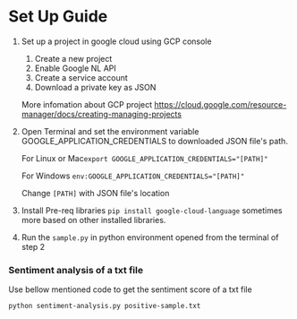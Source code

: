 # Set Up Guide
1. Set up a project in google cloud using GCP console
	1. Create a new project
	2. Enable Google NL API
	3. Create a service account
	4. Download a private key as JSON
	
    More infomation about GCP project https://cloud.google.com/resource-manager/docs/creating-managing-projects

2. Open Terminal and set the environment variable GOOGLE_APPLICATION_CREDENTIALS to downloaded JSON file's path.

   For Linux or Mac`export GOOGLE_APPLICATION_CREDENTIALS="[PATH]"`
   
   For Windows `env:GOOGLE_APPLICATION_CREDENTIALS="[PATH]"`
   
   Change `[PATH]` with JSON file's location

3. Install Pre-req libraries
 `pip install google-cloud-language`
  sometimes more based on other installed libraries.

4. Run the `sample.py` in python environment opened from the terminal of step 2 	

### Sentiment analysis of a txt file

Use bellow mentioned code to get the sentiment score of a txt file

`python sentiment-analysis.py positive-sample.txt`
